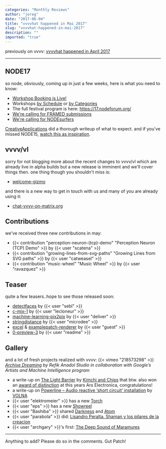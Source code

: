 ```yaml
---
categories: "Monthly Reviews"
author: "joreg"
date: "2017-06-04"
title: "vvvvhat happened in Mai 2017"
slug: "vvvvhat-happened-in-mai-2017"
description: ""
imported: "true"
---
```



previously on vvvv: [vvvvhat happened in April 2017](/blog/2017/vvvvhat-happened-in-april-2017)

---

##  NODE17
so node, obviously, coming up in just a few weeks, here is what you need to know:
- [Workshop Booking is Live!](/blog/2017/node17-book-your-workshops)
- Workshops [by Schedule](/blog/2017/node17-workshop-schedule) or [by Categories](/blog/2017/node17-workshops-announced)
- The full festival program is here: https://17.nodeforum.org/
- [We're calling for FRAMED submissions](/blog/2017/node17-x-framed-call-for-submissions)
- [We're calling for NODEsurfers](/blog/2017/nodesurfing-at-node17)

[CreativeApplications](http://www.creativeapplications.net/news/node17-designing-hope-26-6-2-7-2017-frankfurt-germany/) did a thorough writeup of what to expect. 
and if you've missed NODE15, [watch this as inspiration](https://vimeo.com/189334101).

##  vvvv/vl
sorry for not blogging more about the recent changes to vvvv/vl which are already live in alpha builds but a new release is imminent and we'll cover things then. one thing though you shouldn't miss is:
* [welcome-gizmo](/blog/2017/welcome-gizmo)

and there is a new way to get in touch with us and many of you are already using it:
* [chat-vvvv-on-matrix.org](/blog/2017/chat-vvvv-on-matrix.org)

##  Contributions
we've received three new contributions in may:
* {{< contribution "perception-neuron-(tcp)-demo" "Perception Neuron (TCP) Demo" >}} by {{< user "scatena" >}}
* {{< contribution "growing-lines-from-svg-paths" "Growing Lines from SVG paths" >}} by {{< user "catweasel" >}}
* {{< contribution "music-wheel" "Music Wheel" >}} by {{< user "ravazquez" >}}

##  Teaser
quite a few teasers..hope to see those released soon:
* [detectfaces](/blog/detectfaces) by {{< user "sebl" >}}
* [c-mix-1](/blog/c-mix-1) by {{< user "lecloneur" >}}
* [machine-learning-pix2pix](/blog/machine-learning-pix2pix) by {{< user "deliver" >}}
* [stringdistance](/blog/stringdistance) by {{< user "microdee" >}}
* [excel](/blog/excel) & [examplepatch-renderer](/blog/examplepatch-renderer) by {{< user "guest" >}}
* [0-preview-3](/blog/0-preview-3) by {{< user "readme" >}}

## Gallery
and a lot of fresh projects realized with vvvv:
{{< vimeo "218573298" >}}
*[Archive Dreaming](http://www.creativeapplications.net/vvvv/archive-dreaming/) by Refik Anadol Studio*
*in collaboration with Google’s Artists and Machine Intelligence program*

* a write-up on [The Light Barrier](http://www.creativeapplications.net/vvvv/the-light-barrier-third-edition-drawings-volumes-in-the-air-with-light/) by [Kimchi and Chips](https://vvvv.org/businesses/kimchi-and-chips) that btw. also won an [award of distinction](https://www.aec.at/prix/en/gewinner/) at this years Ars Electronica, congratulations!
* a write-up on [Powerline – Audio reactive ‘short circuit’ installation](http://www.creativeapplications.net/vvvv/powerline-audio-reactive-short-circuit-installation-by-volna/) by [VOLNA](http://volna-media.com/)
* {{< user "elektromeier" >}} has a new [Torch](/blog/artorchlight)
* {{< user "eps" >}} has a new [Showreel](/blog/showreel-2017)
* {{< user "Bashiba" >}} shared [Darkness](/blog/bashiba-darkness) and [Atom](/blog/atom)
* {{< user "parabola" >}} did: [Lisandro Peralta. Shaman y los pilares de la creacion](/blog/lisandro-peralta.-shaman-y-los-pilares-de-la-creacion-music-video)
* {{< user "archgary" >}}'s first: [The Deep Sound of Maramures](/blog/the-deep-sound-of-maramures)

---

Anything to add? Please do so in the comments.
Gut Patch!

